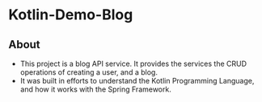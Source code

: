 # Kotlin-Demo-Blog
## About 
* This project is a blog API service. It provides the services the CRUD operations of creating a user, and a blog. 
* It was built in efforts to understand the Kotlin Programming Language, and how it works with the Spring Framework.
